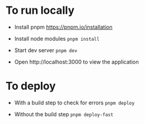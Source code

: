 # To run locally

-   Install pnpm
    https://pnpm.io/installation

-   Install node modules
    `pnpm install`

-   Start dev server
    `pnpm dev`

-   Open http://localhost:3000 to view the application

# To deploy

-   With a build step to check for errors
    `pnpm deploy`

-   Without the build step
    `pnpm deploy-fast`
